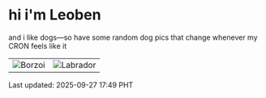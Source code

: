 # hi i'm Leoben

and i like dogs—so have some random dog pics that change whenever my CRON feels like it

|  |  |
|--------|----------|
| ![Borzoi](https://random-dog-vercel.vercel.app/api/random-borzoi?v=1758966558) | ![Labrador](https://random-dog-vercel.vercel.app/api/random-labrador?v=1758966558) |

Last updated: 2025-09-27 17:49 PHT
